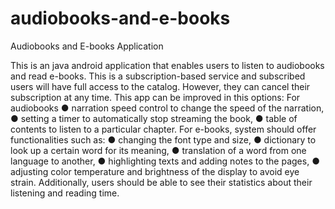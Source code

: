 # audiobooks-and-e-books
Audiobooks and E-books Application

This is an java android application that enables users to listen to audiobooks and read e-books.
This is a subscription-based service and subscribed users will have full access to the catalog. However, they can cancel their subscription at any time. 
This app can be improved in this options:
For audiobooks
    ● narration speed control to change the speed of the narration,
    ● setting a timer to automatically stop streaming the book, 
    ● table of contents to listen to a particular chapter.
 For e-books, system should offer functionalities such as: 
    ● changing the font type and size, 
    ● dictionary to look up a certain word for its meaning, 
    ● translation of a word from one language to another, 
    ● highlighting texts and adding notes to the pages, 
    ● adjusting color temperature and brightness of the display to avoid eye strain. Additionally, users should be able to see their statistics about their listening and reading time.


